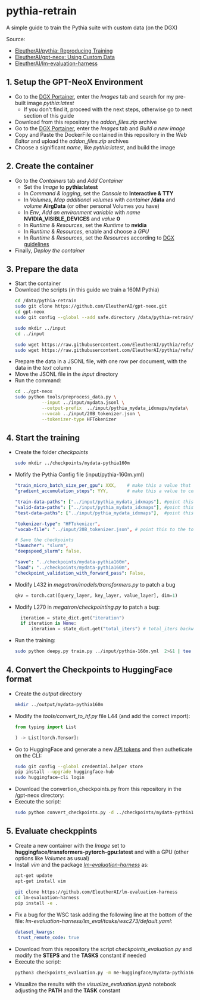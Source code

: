 # pythia-retrain
A simple guide to train the Pythia suite with custom data (on the DGX)

Source: 
 - [EleutherAI/pythia: Reproducing Training](https://github.com/EleutherAI/pythia/tree/main?tab=readme-ov-file#reproducing-training)
 - [EleutherAI/gpt-neox: Using Custom Data](https://github.com/EleutherAI/gpt-neox/tree/v1.0?tab=readme-ov-file#using-custom-data)
 - [EleutherAI/lm-evaluation-harness](https://github.com/EleutherAI/lm-evaluation-harness?tab=readme-ov-file#install)


## 1. Setup the GPT-NeoX Environment

- Go to the [DGX Portainer](https://10.20.30.114:9443/#!/auth), enter the *Images* tab and search for my pre-built image *pythia:latest*
  - If you don't find it, proceed with the next steps, otherwise go to next section of this guide  
- Download from this repository the *addon_files.zip* archive
- Go to the [DGX Portainer](https://10.20.30.114:9443/#!/auth), enter the *Images* tab and *Build a new image*
- Copy and Paste the DockerFile contained in this repository in the *Web Editor* and upload the *addon_files.zip* archives
- Choose a significant *name*, like *pythia:latest*, and build the image


## 2. Create the container

- Go to the *Containers* tab and *Add Container*
  - Set the *Image* to **pythia:latest**
  - In *Command & logging*, set the *Console* to **Interactive & TTY**
  - In *Volumes*, *Map additional volumes* with *container* **/data** and *volume* **AirgData** (or other personal Volumes you have)
  - In *Env*, *Add an environment variable* with *name* **NVIDIA_VISIBLE_DEVICES** and *value* **0**
  - In *Runtime & Resources*, set the *Runtime* to **nvidia**
  - In *Runtime & Resources*, enable and choose a *GPU*
  - In *Runtime & Resources*, set the *Resources* according to [DGX guidelines](https://elemental-freesia-008.notion.site/GPU-server-DGX-A100-68f768412f2f48ce808937efbe44f796)
- Finally, *Deploy the container*


## 3. Prepare the data

- Start the container
- Download the scripts (in this guide we train a 160M Pythia)
  ```bash
  cd /data/pythia-retrain  
  sudo git clone https://github.com/EleutherAI/gpt-neox.git
  cd gpt-neox
  sudo git config --global --add safe.directory /data/pythia-retrain/gpt-neox

  sudo mkdir ../input
  cd ../input
  
  sudo wget https://raw.githubusercontent.com/EleutherAI/pythia/refs/heads/main/models/160M/pythia-160m.yml
  sudo wget https://raw.githubusercontent.com/EleutherAI/pythia/refs/heads/main/utils/20B_tokenizer.json
- Prepare the data in a JSONL file, with one row per document, with the data in the *text* column 
- Move the JSONL file in the *input* directory
- Run the command:
  ```bash
  cd ../gpt-neox
  sudo python tools/preprocess_data.py \
            --input ../input/mydata.jsonl \
            --output-prefix  ../input/pythia_mydata_idxmaps/mydata\
            --vocab ../input/20B_tokenizer.json \
            --tokenizer-type HFTokenizer

## 4. Start the training

- Create the folder *checkpoints*
  ```bash
  sudo mkdir ../checkpoints/mydata-pythia160m
  
- Mofify the Pythia Config file (input/pythia-160m.yml)
  ```yaml
  "train_micro_batch_size_per_gpu": XXX,    # make this a value that will fit within your GPU memory
  "gradient_accumulation_steps": YYY,       # make this a value to compensate to make the total batch size: XXX * YYY = 1024

  "train-data-paths": ["../input/pythia_mydata_idxmaps"], #point this to your folder containing the .bin and .idx file
  "valid-data-paths": ["../input/pythia_mydata_idxmaps"], #point this to your folder containing the .bin and .idx file
  "test-data-paths": ["../input/pythia_mydata_idxmaps"],  #point this to your folder containing the .bin and .idx file

  "tokenizer-type": "HFTokenizer",
  "vocab-file": "../input/20B_tokenizer.json", # point this to the tokenizer retrieved

  # Save the checkpoints
  "launcher": "slurm",
  "deepspeed_slurm": false,

  "save": "../checkpoints/mydata-pythia160m",
  "load": "../checkpoints/mydata-pythia160m",
  "checkpoint_validation_with_forward_pass": False,

- Modify L432 in *megatron/models/transformers.py* to patch a bug
    ```python
    qkv = torch.cat([query_layer, key_layer, value_layer], dim=1)

- Modify L270 in *megatron/checkpointing.py* to patch a bug:
  ```python
    iteration = state_dict.get("iteration")
    if iteration is None:
        iteration = state_dict.get("total_iters") # total_iters backward compatible with older checkpoints

- Run the training:
  ```bash
  sudo python deepy.py train.py ../input/pythia-160m.yml  2>&1 | tee output.txt

## 4. Convert the Checkpoints to HuggingFace format

- Create the *output* directory
  ```bash
  mkdir ../output/mydata-pythia160m
  
- Modify the *tools/convert_to_hf.py* file L44 (and add the correct import):
  ```python
  from typing import List

  ) -> List[torch.Tensor]:

- Go to HuggingFace and generate a new [API tokens](https://huggingface.co/settings/tokens) and then autheticate on the CLI:
  ```bash
  sudo git config --global credential.helper store
  pip install --upgrade huggingface-hub
  sudo huggingface-cli login

- Download the convertion_checkpoints.py from this repository in the /gpt-neox directory:
- Execute the script:
  ```bash
  sudo python convert_checkpoints.py -d ../checkpoints/mydata-pythia160m -o ../output/mydata-pythia160m -n pythia-160m.yml -p 160m -r mydata-pythia-160

## 5. Evaluate checkppints

- Create a new container with the *Image* set to **huggingface/transformers-pytorch-gpu:latest** and with a GPU (other options like *Volumes* as usual)
- Install *vim* and the package [*lm-evaluation-harness*](https://github.com/EleutherAI/lm-evaluation-harness) as:
  ```bash
  apt-get update
  apt-get install vim
    
  git clone https://github.com/EleutherAI/lm-evaluation-harness
  cd lm-evaluation-harness
  pip install -e .

- Fix a bug for the WSC task adding the following line at the bottom of the file: *lm-evaluation-harness/lm_eval/tasks/wsc273/default.yaml*:
  ```yaml
  dataset_kwargs:
   trust_remote_code: true

- Download from this repository the script *checkpoints_evaluation.py* and modify the **STEPS** and the **TASKS** constant if needed
- Execute the script:
  ```bash
  python3 checkpoints_evaluation.py -m me-huggingface/mydata-pythia160m -o /evaluation/mydata-pythia160m

- Visualize the results with the *visualize_evaluation.ipynb* notebook adjusting the **PATH** and the **TASK** constant
